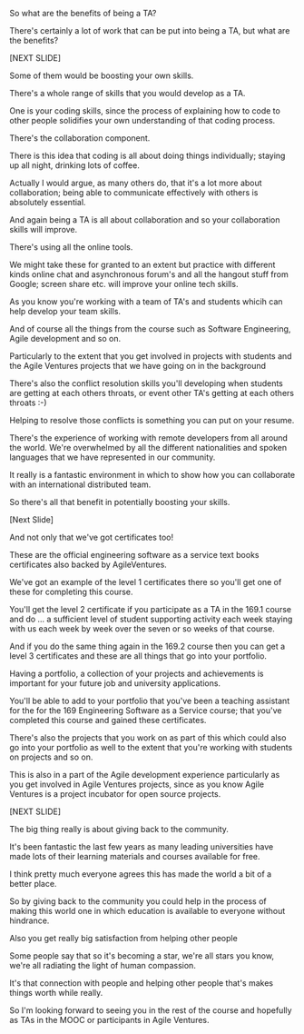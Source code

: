 So what are the benefits of being a TA? 

There's certainly a lot of work that can be put into being a TA, but what are the benefits? 

[NEXT SLIDE]

Some of them would be boosting your own skills.

There's a whole range of skills that you would develop as a TA. 

One is your coding skills, since the process of explaining how to code to other people solidifies your own understanding of that coding process.

There's the collaboration component. 

There is this idea that coding is all about doing things individually; staying up all night, drinking lots of coffee.

Actually I would argue, as many others do, that it's a lot more about collaboration; being able to communicate effectively with others is absolutely essential.

And again being a TA is all about collaboration and so your collaboration skills will improve. 

There's using all the online tools.

We might take these for granted to an extent but practice with different kinds online chat and asynchronous forum's and all the hangout stuff from Google; screen share etc. will improve your online tech skills.

As you know you're working with a team of TA's and students whicih can help develop your team skills.

And of course all the things from the course such as Software Engineering, Agile development and so on. 

Particularly to the extent that you get involved in projects with students and the Agile Ventures projects that we have going on in the background 

There's also the conflict resolution skills you'll developing when students are getting at each others throats, or event other TA's getting at each others throats :-)

Helping to resolve those conflicts is something you can put on your resume.

There's the experience of working with remote developers from all around the world.  We're overwhelmed by all the different nationalities and spoken languages that we have represented in our community.

It really is a fantastic environment in which to show how you can collaborate with an international distributed team.

So there's all that benefit in potentially boosting your skills.

[Next Slide]

And not only that we've got certificates too!

These are the official engineering software as a service text books certificates also backed by AgileVentures.

We've got an example of the level 1 certificates there so you'll get one of these for completing this course.

You'll get the level 2 certificate if you participate as a TA in the 169.1 course and do ... a sufficient level of student supporting activity each week staying with us each week by week over the seven or so weeks of that course.

And if you do the same thing again in the 169.2 course then you can get a level 3 certificates and these are all things that go into your portfolio.

Having a portfolio, a collection of your projects and achievements is important for your future job and university applications. 

You'll be able to add to your portfolio that you've been a teaching assistant for the for the 169 Engineering Software as a Service course; that you've completed this course and gained these certificates.

There's also the projects that you work on as part of this which could also go into your portfolio as well to the extent that you're working with students on projects and so on.

This is also in a part of the Agile development experience particularly as you get involved in Agile Ventures projects, since as you know Agile Ventures is a project incubator for open source projects.

[NEXT SLIDE]

The big thing really is about giving back to the community.

It's been fantastic the last few years as many leading universities have made lots of their learning materials and courses available for free.

I think pretty much everyone agrees this has made the world a bit of a better place.

So by giving back to the community you could help in the process of making this world one in which education is available to everyone without hindrance.

Also you get really big satisfaction from helping other people

Some people say that so it's becoming a star, we're all stars you know, we're all radiating the light of human compassion.

It's that connection with people and helping other people that's makes things worth while really. 

So I'm looking forward to seeing you in the rest of the course and hopefully as TAs in the MOOC or participants in Agile Ventures. 